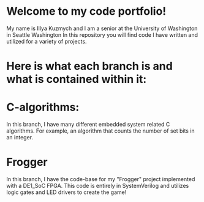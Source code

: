 # Welcome to my code portfolio!
My name is Illya Kuzmych and I am a senior at the University of Washington in Seattle Washington
In this repository you will find code I have written and utilized for a variety of projects.

# Here is what each branch is and what is contained within it:

# C-algorithms:
  In this branch, I have many different embedded system related C algorithms. For example,
  an algorithm that counts the number of set bits in an integer.
  
# Frogger
  In this branch, I have the code-base for my "Frogger" project implemented with a DE1_SoC
  FPGA. This code is entirely in SystemVerilog and utilizes logic gates and LED drivers to create the game!
